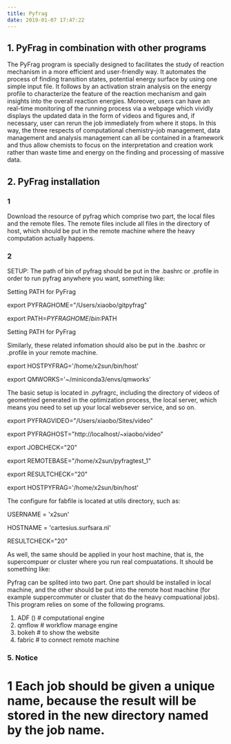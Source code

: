 ```yaml
---
title: Pyfrag
date: 2019-01-07 17:47:22
---
```



## 1. PyFrag in combination with other programs

The PyFrag program is specially designed to facilitates the study of reaction mechanism in a more efficient and user-friendly way. It automates the process of finding transition states, potential energy surface by using one simple input file. It follows by an activation strain analysis on the energy profile to characterize the feature of the reaction mechanism and gain insights into the overall reaction energies. Moreover, users can have an real-time monitoring of the running process via a webpage which vividly displays the updated data in the form of videos and figures and, if necessary, user can rerun the job immediately from where it stops. In this way, the three respects of computational chemistry–job management, data management and analysis management can all be contained in a framework and thus allow chemists to focus on the interpretation and creation work rather than waste time and energy on the finding and processing of massive data.

## 2. PyFrag installation

### 1
Download the resource of pyfrag which comprise two part, the local files and the remote files. The remote files include all files in the directory of host, which should be put in the remote machine where the heavy computation actually happens.

### 2

SETUP:
The path of bin of pyfrag should be put in the .bashrc or .profile in order to run pyfrag anywhere you want, something like:

Setting PATH for PyFrag

export PYFRAGHOME="/Users/xiaobo/gitpyfrag"

export PATH=$PYFRAGHOME/bin:$PATH

Setting PATH for PyFrag

Similarly, these related infomation should also be put in the .bashrc or .profile in your remote machine.

export HOSTPYFRAG='/home/x2sun/bin/host'

export QMWORKS='~/miniconda3/envs/qmworks'



The basic setup is located in .pyfragrc, including the directory of videos of geometried generated in the optimization process, the local server, which means you need to set up your local websever service, and so on.

export PYFRAGVIDEO="/Users/xiaobo/Sites/video"

export PYFRAGHOST="http://localhost/~xiaobo/video"

export JOBCHECK="20"

export REMOTEBASE="/home/x2sun/pyfragtest_1"

export RESULTCHECK="20"

export HOSTPYFRAG='/home/x2sun/bin/host'


The configure for fabfile is located at utils directory, such as:

USERNAME = 'x2sun'

HOSTNAME = 'cartesius.surfsara.nl'

RESULTCHECK="20"



As well, the same should be applied in your host machine, that is, the supercompuer or cluster where you run real compuatations. It should be something like:


Pyfrag can be splited into two part. One part should be installed in local machine, and the other should be put into the remote host machine (for example suppercommuter or cluster that do the heavy compuational jobs). This program relies on some of the following programs.

1. ADF  ()     # computational engine
2. qmflow      # workflow manage engine
3. bokeh       # to show the website
4. fabric      # to connect remote machine

### 5. Notice

# 1 Each job should be given a unique name, because the result will be stored in the new directory named by the job name.



